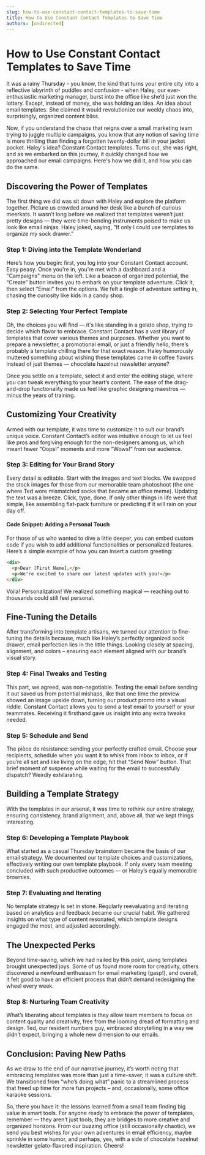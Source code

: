 ```yaml
---
slug: how-to-use-constant-contact-templates-to-save-time
title: How to Use Constant Contact Templates to Save Time
authors: [undirected]
---
```



# How to Use Constant Contact Templates to Save Time

It was a rainy Thursday - you know, the kind that turns your entire city into a reflective labyrinth of puddles and confusion - when Haley, our ever-enthusiastic marketing manager, burst into the office like she’d just won the lottery. Except, instead of money, she was holding an idea. An idea about email templates. She claimed it would revolutionize our weekly chaos into, surprisingly, organized content bliss.

Now, if you understand the chaos that reigns over a small marketing team trying to juggle multiple campaigns, you know that any notion of saving time is more thrilling than finding a forgotten twenty-dollar bill in your jacket pocket. Haley's idea? Constant Contact templates. Turns out, she was right, and as we embarked on this journey, it quickly changed how we approached our email campaigns. Here's how we did it, and how you can do the same.

## Discovering the Power of Templates

The first thing we did was sit down with Haley and explore the platform together. Picture us crowded around her desk like a bunch of curious meerkats. It wasn’t long before we realized that templates weren’t just pretty designs — they were time-bending instruments poised to make us look like email ninjas. Haley joked, saying, "If only I could use templates to organize my sock drawer."

### Step 1: Diving into the Template Wonderland

Here’s how you begin: first, you log into your Constant Contact account. Easy peasy. Once you're in, you’re met with a dashboard and a "Campaigns" menu on the left. Like a beacon of organized potential, the “Create” button invites you to embark on your template adventure. Click it, then select “Email” from the options. We felt a tingle of adventure setting in, chasing the curiosity like kids in a candy shop.

### Step 2: Selecting Your Perfect Template

Oh, the choices you will find — it's like standing in a gelato shop, trying to decide which flavor to embrace. Constant Contact has a vast library of templates that cover various themes and purposes. Whether you want to prepare a newsletter, a promotional email, or just a friendly hello, there’s probably a template chilling there for that exact reason. Haley humorously muttered something about wishing these templates came in coffee flavors instead of just themes — chocolate hazelnut newsletter anyone?

Once you settle on a template, select it and enter the editing stage, where you can tweak everything to your heart’s content. The ease of the drag-and-drop functionality made us feel like graphic designing maestros — minus the years of training.

## Customizing Your Creativity

Armed with our template, it was time to customize it to suit our brand’s unique voice. Constant Contact’s editor was intuitive enough to let us feel like pros and forgiving enough for the non-designers among us, which meant fewer “Oops!” moments and more “Wows!” from our audience. 

### Step 3: Editing for Your Brand Story

Every detail is editable. Start with the images and text blocks. We swapped the stock images for those from our memorable team photoshoot (the one where Ted wore mismatched socks that became an office meme). Updating the text was a breeze. Click, type, done. If only other things in life were that simple, like assembling flat-pack furniture or predicting if it will rain on your day off.

#### Code Snippet: Adding a Personal Touch

For those of us who wanted to dive a little deeper, you can embed custom code if you wish to add additional functionalities or personalized features. Here’s a simple example of how you can insert a custom greeting:

```html
<div>
  <p>Dear [First Name],</p>
  <p>We're excited to share our latest updates with you!</p>
</div>
```

Voila! Personalization! We realized something magical — reaching out to thousands could still feel personal.

## Fine-Tuning the Details

After transforming into template artisans, we turned our attention to fine-tuning the details because, much like Haley’s perfectly organized sock drawer, email perfection lies in the little things. Looking closely at spacing, alignment, and colors – ensuring each element aligned with our brand’s visual story.

### Step 4: Final Tweaks and Testing 

This part, we agreed, was non-negotiable. Testing the email before sending it out saved us from potential mishaps, like that one time the preview showed an image upside down, turning our product promo into a visual riddle. Constant Contact allows you to send a test email to yourself or your teammates. Receiving it firsthand gave us insight into any extra tweaks needed.

### Step 5: Schedule and Send

The pièce de résistance: sending your perfectly crafted email. Choose your recipients, schedule when you want it to whisk from inbox to inbox, or if you’re all set and like living on the edge, hit that “Send Now” button. That brief moment of suspense while waiting for the email to successfully dispatch? Weirdly exhilarating.

## Building a Template Strategy

With the templates in our arsenal, it was time to rethink our entire strategy, ensuring consistency, brand alignment, and, above all, that we kept things interesting.

### Step 6: Developing a Template Playbook

What started as a casual Thursday brainstorm became the basis of our email strategy. We documented our template choices and customizations, effectively writing our own template playbook. If only every team meeting concluded with such productive outcomes — or Haley’s equally memorable brownies.

### Step 7: Evaluating and Iterating

No template strategy is set in stone. Regularly reevaluating and iterating based on analytics and feedback became our crucial habit. We gathered insights on what type of content resonated, which template designs engaged the most, and adjusted accordingly.

## The Unexpected Perks

Beyond time-saving, which we had nailed by this point, using templates brought unexpected joys. Some of us found more room for creativity, others discovered a newfound enthusiasm for email marketing (gasp!), and overall, it felt good to have an efficient process that didn’t demand redesigning the wheel every week.

### Step 8: Nurturing Team Creativity

What’s liberating about templates is they allow team members to focus on content quality and creativity, free from the looming dread of formatting and design. Ted, our resident numbers guy, embraced storytelling in a way we didn’t expect, bringing a whole new dimension to our emails. 

## Conclusion: Paving New Paths

As we draw to the end of our narrative journey, it’s worth noting that embracing templates was more than just a time-saver; it was a culture shift. We transitioned from “who’s doing what” panic to a streamlined process that freed up time for more fun projects – and, occasionally, some office karaoke sessions.

So, there you have it: the lessons learned from a small team finding big value in smart tools. For anyone ready to embrace the power of templates, remember — they aren’t just tools; they are bridges to more creative and organized horizons. From our buzzing office (still occasionally chaotic), we send you best wishes for your own adventures in email efficiency, maybe sprinkle in some humor, and perhaps, yes, with a side of chocolate hazelnut newsletter gelato-flavored inspiration. Cheers!
